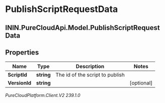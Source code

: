 # PublishScriptRequestData

## ININ.PureCloudApi.Model.PublishScriptRequestData

## Properties

|Name | Type | Description | Notes|
|------------ | ------------- | ------------- | -------------|
| **ScriptId** | **string** | The id of the script to publish | |
| **VersionId** | **string** |  | [optional] |



_PureCloudPlatform.Client.V2 239.1.0_

